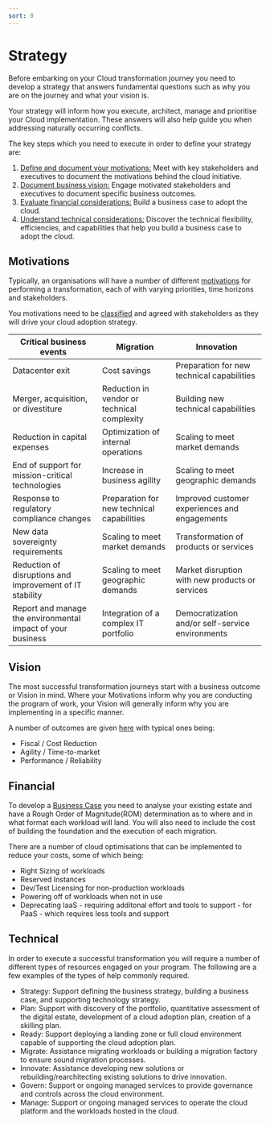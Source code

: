 ```yaml
---
sort: 0
---
```


# Strategy

Before embarking on your Cloud transformation journey you need to develop a strategy that answers fundamental questions such as why you are on the journey and what your vision is.

Your strategy will inform how you execute, architect, manage and prioritise your Cloud implementation.  These answers will also help guide you when addressing naturally occurring conflicts.

The key steps which you need to execute in order to define your strategy are:

1.  [Define and document your motivations:](#Motivations) Meet with key stakeholders and executives to document the motivations behind the cloud initiative.
2.  [Document business vision:](#Vision) Engage motivated stakeholders and executives to document specific business outcomes.
3.  [Evaluate financial considerations:](#Financial) Build a business case to adopt the cloud.
4.  [Understand technical considerations:](#Technical) Discover the technical flexibility, efficiencies, and capabilities that help you build a business case to adopt the cloud.


## Motivations

Typically, an organisations will have a number of different [motivations](https://learn.microsoft.com/en-us/azure/cloud-adoption-framework/strategy/motivations) for performing a transformation, each of with varying priorities, time horizons and stakeholders.

You motivations need to be [classified](https://learn.microsoft.com/en-us/azure/cloud-adoption-framework/strategy/motivations#classify-your-motivations) and agreed with stakeholders as they will drive your cloud adoption strategy.

|Critical business events					                    |Migration					                    |Innovation						                    |
|-								                                |-						                        |-							                        |
|Datacenter exit						                        |Cost savings					                |Preparation for new technical capabilities		    |
|Merger, acquisition, or divestiture				            |Reduction in vendor or technical complexity	|Building new technical capabilities			    |
|Reduction in capital expenses					                |Optimization of internal operations		    |Scaling to meet market demands				        |
|End of support for mission-critical technologies	            |Increase in business agility			        |Scaling to meet geographic demands			        |
|Response to regulatory compliance changes			            |Preparation for new technical capabilities	    |Improved customer experiences and engagements	    |
|New data sovereignty requirements				                |Scaling to meet market demands			        |Transformation of products or services			    |
|Reduction of disruptions and improvement of IT stability	    |Scaling to meet geographic demands		        |Market disruption with new products or services	|
|Report and manage the environmental impact of your business	|Integration of a complex IT portfolio		    |Democratization and/or self-service environments	|

## Vision

The most successful transformation journeys start with a business outcome or Vision in mind.  Where your Motivations inform why you are conducting the program of work, your Vision will generally inform why you are implementing in a specific manner.

A number of outcomes are given [here](https://learn.microsoft.com/en-us/azure/cloud-adoption-framework/strategy/business-outcomes/) with typical ones being:
- Fiscal / Cost Reduction
- Agility / Time-to-market
- Performance / Reliability



## Financial

To develop a [Business Case](https://learn.microsoft.com/en-us/azure/cloud-adoption-framework/strategy/cloud-migration-business-case) you need to analyse your existing estate and have a Rough Order of Magnitude(ROM) determination as to where and in what format each workload will land.  You will also need to include the cost of building the foundation and the execution of each migration.

There are a number of cloud optimisations that can be implemented to reduce your costs, some of which being:
- Right Sizing of workloads
- Reserved Instances
- Dev/Test Licensing for non-production workloads
- Powering off of workloads when not in use
- Deprecating IaaS - requiring additonal effort and tools to support - for PaaS - which requires less tools and support


## Technical

In order to execute a successful transformation you will require a number of different types of resources engaged on your program.  The following are a few examples of the types of help commonly required.

- Strategy: Support defining the business strategy, building a business case, and supporting technology strategy.
- Plan: Support with discovery of the portfolio, quantitative assessment of the digital estate, development of a cloud adoption plan, creation of a skilling plan.
- Ready: Support deploying a landing zone or full cloud environment capable of supporting the cloud adoption plan.
- Migrate: Assistance migrating workloads or building a migration factory to ensure sound migration processes.
- Innovate: Assistance developing new solutions or rebuilding/rearchitecting existing solutions to drive innovation.
- Govern: Support or ongoing managed services to provide governance and controls across the cloud environment.
- Manage: Support or ongoing managed services to operate the cloud platform and the workloads hosted in the cloud.


